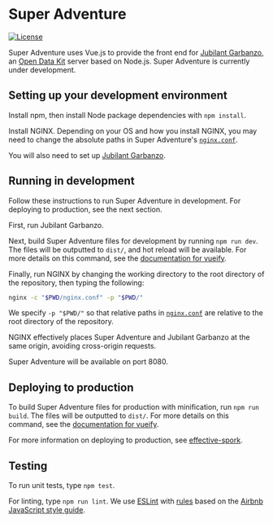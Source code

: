 <!--
Copyright 2017 Super Adventure Developers
See the NOTICE file at the top-level directory of this distribution and at
https://github.com/nafundi/super-adventure/blob/master/NOTICE.

This file is part of Super Adventure. It is subject to the license terms in
the LICENSE file found in the top-level directory of this distribution and at
https://www.apache.org/licenses/LICENSE-2.0. No part of Super Adventure,
including this file, may be copied, modified, propagated, or distributed
except according to the terms contained in the LICENSE file.
-->
# Super Adventure

[![License](https://img.shields.io/badge/license-Apache_2.0-blue.svg)](https://opensource.org/licenses/Apache-2.0)

Super Adventure uses Vue.js to provide the front end for [Jubilant Garbanzo](https://github.com/nafundi/jubilant-garbanzo), an [Open Data Kit](https://opendatakit.org/) server based on Node.js. Super Adventure is currently under development.

## Setting up your development environment

Install npm, then install Node package dependencies with `npm install`.

Install NGINX. Depending on your OS and how you install NGINX, you may need to change the absolute paths in Super Adventure's [`nginx.conf`](/nginx.conf).

You will also need to set up [Jubilant Garbanzo](https://github.com/nafundi/jubilant-garbanzo).

## Running in development

Follow these instructions to run Super Adventure in development. For deploying to production, see the next section.

First, run Jubilant Garbanzo.

Next, build Super Adventure files for development by running `npm run dev`. The files will be outputted to `dist/`, and hot reload will be available. For more details on this command, see the [documentation for vueify](https://github.com/vuejs/vueify).

Finally, run NGINX by changing the working directory to the root directory of the repository, then typing the following:

```bash
nginx -c "$PWD/nginx.conf" -p "$PWD/"
```

We specify `-p "$PWD/"` so that relative paths in [`nginx.conf`](/nginx.conf) are relative to the root directory of the repository.

NGINX effectively places Super Adventure and Jubilant Garbanzo at the same origin, avoiding cross-origin requests.

Super Adventure will be available on port 8080.

## Deploying to production

To build Super Adventure files for production with minification, run `npm run build`. The files will be outputted to `dist/`. For more details on this command, see the [documentation for vueify](https://github.com/vuejs/vueify).

For more information on deploying to production, see [effective-spork](https://github.com/nafundi/effective-spork).

## Testing

To run unit tests, type `npm test`.

For linting, type `npm run lint`. We use [ESLint](https://eslint.org/) with [rules](/.eslintrc.json) based on the [Airbnb JavaScript style guide](https://github.com/airbnb/javascript).
